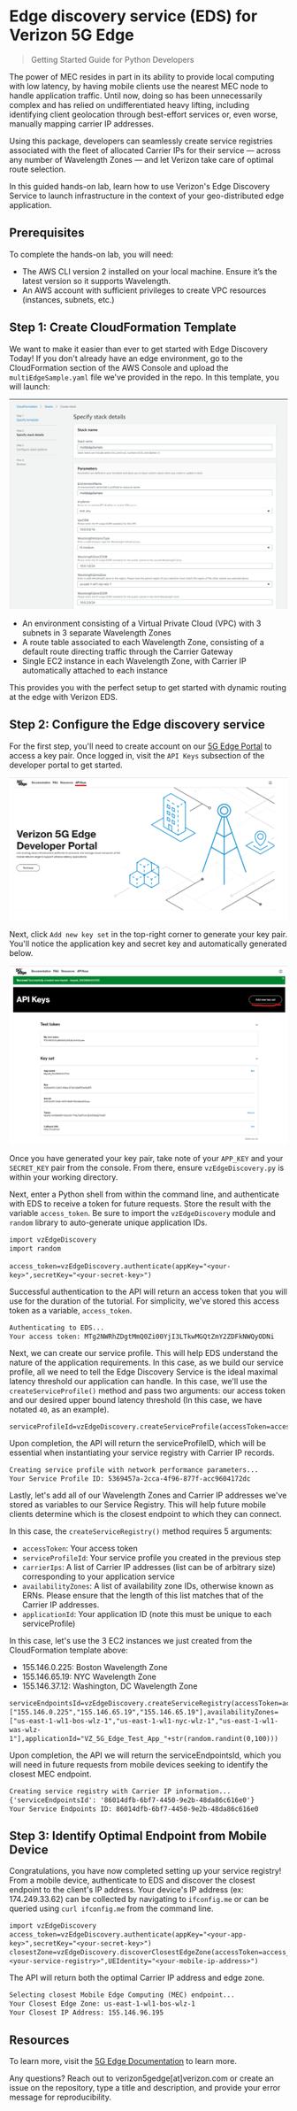 # Edge discovery service (EDS) for Verizon 5G Edge
> Getting Started Guide for Python Developers

The power of MEC resides in part in its ability to provide local computing with low latency, by having mobile clients use the nearest MEC node to handle application traffic. Until now, doing so has been unnecessarily complex and has relied on undifferentiated heavy lifting, including identifying client geolocation through best-effort services or, even worse, manually mapping carrier IP addresses.

Using this package, developers can seamlessly create service registries associated with the fleet of allocated Carrier IPs for their service — across any number of Wavelength Zones — and let Verizon take care of optimal route selection.

In this guided hands-on lab, learn how to use Verizon's Edge Discovery Service to launch infrastructure in the context of your geo-distributed edge application.

## Prerequisites
To complete the hands-on lab, you will need:
- The AWS CLI version 2 installed on your local machine. Ensure it’s the latest version so it supports Wavelength.
- An AWS account with sufficient privileges to create VPC resources (instances, subnets, etc.)

## Step 1: Create CloudFormation Template
We want to make it easier than ever to get started with Edge Discovery Today! If you don't already have an edge environment, go to the CloudFormation section of the AWS Console and upload the `multiEdgeSample.yaml` file we've provided in the repo. In this template, you will launch:

![CloudFormation template to create multi-edge zone environment](./img/cfnExample.png)

- An environment consisting of a Virtual Private Cloud (VPC) with 3 subnets in 3 separate Wavelength Zones
- A route table associated to each Wavelength Zone, consisting of a default route directing traffic through the Carrier Gateway
- Single EC2 instance in each Wavelength Zone, with Carrier IP automatically attached to each instance

This provides you with the perfect setup to get started with dynamic routing at the edge with Verizon EDS.

## Step 2: Configure the Edge discovery service
For the first step, you'll need to create account on our [5G Edge Portal](https://5gedge.verizon.com/) to access a key pair. Once logged in, visit the `API Keys` subsection of the developer portal to get started.

![5G Edge Developer Portal Login](./img/console_login.png)

Next, click `Add new key set` in the top-right corner to generate your key pair. You'll notice the application key and secret key and automatically generated below.

![5G Edge Key Pair](./img/api_key.png)

Once you have generated your key pair, take note of your `APP_KEY` and your `SECRET_KEY` pair from the console. From there, ensure `vzEdgeDiscovery.py` is within your working directory.

Next, enter a Python shell from within the command line, and authenticate with EDS to receive a token for future requests. Store the result with the variable `access_token`. Be sure to import the `vzEdgeDiscovery` module and `random` library to auto-generate unique application IDs.

```
import vzEdgeDiscovery
import random

access_token=vzEdgeDiscovery.authenticate(appKey="<your-key>",secretKey="<your-secret-key>")

```

Successful authentication to the API will return an access token that you will use for the duration of the tutorial. For simplicity, we've stored this access token as a variable, `access_token`.

```
Authenticating to EDS...
Your access token: MTg2NWRhZDgtMmQ0Zi00YjI3LTkwMGQtZmY2ZDFkNWQyODNi
```

Next, we can create our service profile. This will help EDS understand the nature of the application requirements. In this case, as we build our service profile, all we need to tell the Edge Discovery Service is the ideal maximal latency threshold our application can handle. In this case, we'll use the `createServiceProfile()` method and pass two arguments: our access token and our desired upper bound latency threshold (In this case, we have notated `40`, as an example).

```
serviceProfileId=vzEdgeDiscovery.createServiceProfile(accessToken=access_token,maxLatency=40)
```
Upon completion, the API will return the serviceProfileID, which will be essential when instantiating your service registry with Carrier IP records.

```
Creating service profile with network performance parameters...
Your Service Profile ID: 5369457a-2cca-4f96-877f-acc9604172dc
```

Lastly, let's add all of our Wavelength Zones and Carrier IP addresses we've stored as variables to our Service Registry. This will help future mobile clients determine which is the closest endpoint to which they can connect.

In this case, the `createServiceRegistry()` method requires 5 arguments:
- `accessToken`: Your access token
- `serviceProfileId`: Your service profile you created in the previous step
- `carrierIps`: A list of Carrier IP addresses (list can be of arbitrary size) corresponding to your application service
- `availabilityZones`: A list of availability zone IDs, otherwise known as ERNs. Please ensure that the length of this list matches that of the Carrier IP addresses.
- `applicationId`: Your application ID (note this must be unique to each serviceProfile)

In this case, let's use the 3 EC2 instances we just created from the CloudFormation template above:
- 155.146.0.225: Boston Wavelength Zone
- 155.146.65.19: NYC Wavelength Zone
- 155.146.37.12: Washington, DC Wavelength Zone

```
serviceEndpointsId=vzEdgeDiscovery.createServiceRegistry(accessToken=access_token,serviceProfileId=serviceProfileId,carrierIps=["155.146.0.225","155.146.65.19","155.146.65.19"],availabilityZones=["us-east-1-wl1-bos-wlz-1","us-east-1-wl1-nyc-wlz-1","us-east-1-wl1-was-wlz-1"],applicationId="VZ_5G_Edge_Test_App_"+str(random.randint(0,100)))
```

Upon completion, the API we will return the serviceEndpointsId, which you will need in future requests from mobile devices seeking to identify the closest MEC endpoint.

```
Creating service registry with Carrier IP information...
{'serviceEndpointsId': '86014dfb-6bf7-4450-9e2b-48da86c616e0'}
Your Service Endpoints ID: 86014dfb-6bf7-4450-9e2b-48da86c616e0
```


## Step 3: Identify Optimal Endpoint from Mobile Device
Congratulations, you have now completed setting up your service registry! From a mobile device, authenticate to EDS and discover the closest endpoint to the client's IP address. Your device's IP address (ex: 174.249.33.62) can be collected by navigating to `ifconfig.me` or can be queried using `curl ifconfig.me` from the command line.

```
import vzEdgeDiscovery
access_token=vzEdgeDiscovery.authenticate(appKey="<your-app-key>",secretKey="<your-secret-key>")
closestZone=vzEdgeDiscovery.discoverClosestEdgeZone(accessToken=access_token,serviceEndpointsId="<your-service-registry>",UEIdentity="<your-mobile-ip-address>")
```

The API will return both the optimal Carrier IP address and edge zone.
```
Selecting closest Mobile Edge Computing (MEC) endpoint...
Your Closest Edge Zone: us-east-1-wl1-bos-wlz-1
Your Closest IP Address: 155.146.96.195
```

## Resources
To learn more, visit the [5G Edge Documentation](https://www98.verizon.com/business/5g-edge-portal/documentation/verizon-5g-edge-discovery-service/get-started.html/) to learn more.

Any questions? Reach out to verizon5gedge[at]verizon.com or create an issue on the repository, type a title and description, and provide your error message for reproducibility.

